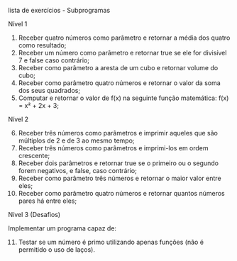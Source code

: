 lista de exercícios - Subprogramas

Nível 1

1. Receber quatro números como parâmetro e retornar a média dos quatro como resultado;
2. Receber um número como parâmetro e retornar true se ele for divisível 7 e false caso contrário;
3. Receber como parâmetro a aresta de um cubo e retornar volume do cubo;
4. Receber como parâmetro quatro números e retornar o valor da soma dos seus quadrados;
5. Computar e retornar o valor de f(x) na seguinte função matemática: f(x) = x² + 2x + 3;

Nível 2

6. Receber três números como parâmetros e imprimir aqueles que são múltiplos de 2 e de 3 ao mesmo tempo;
7. Receber três números como parâmetros e imprimi-los em ordem crescente;
8. Receber dois parâmetros e retornar true se o primeiro ou o segundo forem negativos, e false, caso contrário;
9. Receber como parâmetro três números e retornar o maior valor entre eles;
10. Receber como parâmetro quatro números e retornar quantos números pares há entre eles;

Nível 3 (Desafios)

Implementar um programa capaz de:

11. Testar se um número é primo utilizando apenas funções (não é permitido o uso de laços).
